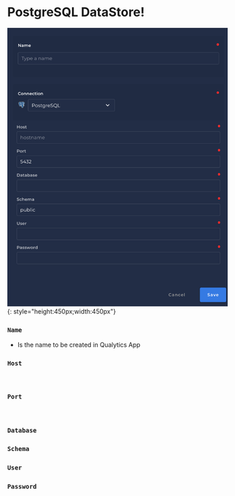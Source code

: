 # PostgreSQL DataStore!
![Screenshot](../assets/datastores/postgresql/create-datastore.png){: style="height:450px;width:450px"}

### `Name`

* Is the name to be created in Qualytics App

### `Host`
​
### `Port`
​
### `Database`

### `Schema`

### `User`

### `Password`
